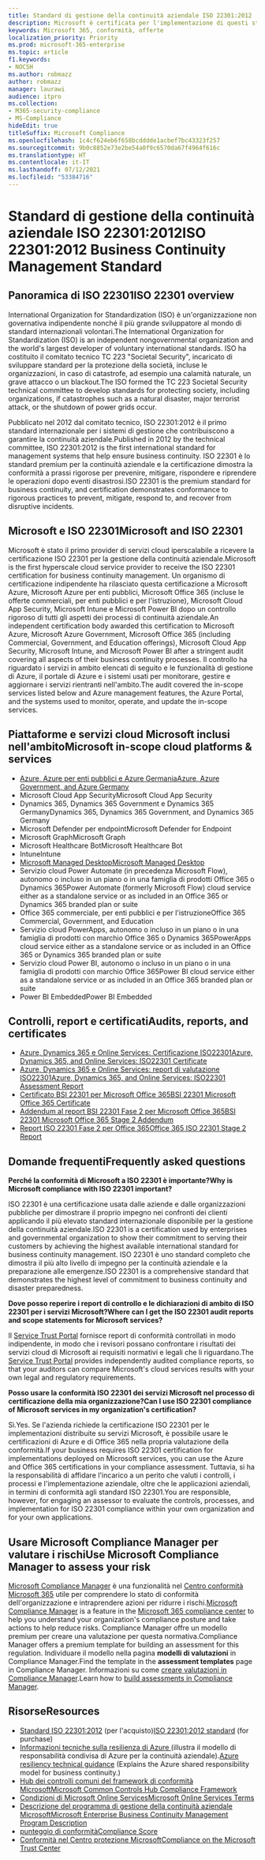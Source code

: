 ```yaml
---
title: Standard di gestione della continuità aziendale ISO 22301:2012
description: Microsoft è certificata per l'implementazione di questi standard di gestione della continuità aziendale.
keywords: Microsoft 365, conformità, offerte
localization_priority: Priority
ms.prod: microsoft-365-enterprise
ms.topic: article
f1.keywords:
- NOCSH
ms.author: robmazz
author: robmazz
manager: laurawi
audience: itpro
ms.collection:
- M365-security-compliance
- MS-Compliance
hideEdit: true
titleSuffix: Microsoft Compliance
ms.openlocfilehash: 1c4cf624eb6f658bcdddde1acbef7bc43323f257
ms.sourcegitcommit: 9b0c8852e73e2be54a0f9c6570da67f4964f616c
ms.translationtype: HT
ms.contentlocale: it-IT
ms.lasthandoff: 07/12/2021
ms.locfileid: "53384716"
---
```

# <a name="iso-223012012-business-continuity-management-standard"></a><span data-ttu-id="de068-104">Standard di gestione della continuità aziendale ISO 22301:2012</span><span class="sxs-lookup"><span data-stu-id="de068-104">ISO 22301:2012 Business Continuity Management Standard</span></span>

## <a name="iso-22301-overview"></a><span data-ttu-id="de068-105">Panoramica di ISO 22301</span><span class="sxs-lookup"><span data-stu-id="de068-105">ISO 22301 overview</span></span>

<span data-ttu-id="de068-106">International Organization for Standardization (ISO) è un'organizzazione non governativa indipendente nonché il più grande sviluppatore al mondo di standard internazionali volontari.</span><span class="sxs-lookup"><span data-stu-id="de068-106">The International Organization for Standardization (ISO) is an independent nongovernmental organization and the world's largest developer of voluntary international standards.</span></span> <span data-ttu-id="de068-107">ISO ha costituito il comitato tecnico TC 223 "Societal Security", incaricato di sviluppare standard per la protezione della società, incluse le organizzazioni, in caso di catastrofe, ad esempio una calamità naturale, un grave attacco o un blackout.</span><span class="sxs-lookup"><span data-stu-id="de068-107">The ISO formed the TC 223 Societal Security technical committee to develop standards for protecting society, including organizations, if catastrophes such as a natural disaster, major terrorist attack, or the shutdown of power grids occur.</span></span>

<span data-ttu-id="de068-108">Pubblicato nel 2012 dal comitato tecnico, ISO 22301:2012 è il primo standard internazionale per i sistemi di gestione che contribuiscono a garantire la continuità aziendale.</span><span class="sxs-lookup"><span data-stu-id="de068-108">Published in 2012 by the technical committee, ISO 22301:2012 is the first international standard for management systems that help ensure business continuity.</span></span> <span data-ttu-id="de068-109">ISO 22301 è lo standard premium per la continuità aziendale e la certificazione dimostra la conformità a prassi rigorose per prevenire, mitigare, rispondere e riprendere le operazioni dopo eventi disastrosi.</span><span class="sxs-lookup"><span data-stu-id="de068-109">ISO 22301 is the premium standard for business continuity, and certification demonstrates conformance to rigorous practices to prevent, mitigate, respond to, and recover from disruptive incidents.</span></span>

## <a name="microsoft-and-iso-22301"></a><span data-ttu-id="de068-110">Microsoft e ISO 22301</span><span class="sxs-lookup"><span data-stu-id="de068-110">Microsoft and ISO 22301</span></span>

<span data-ttu-id="de068-111">Microsoft è stato il primo provider di servizi cloud iperscalabile a ricevere la certificazione ISO 22301 per la gestione della continuità aziendale.</span><span class="sxs-lookup"><span data-stu-id="de068-111">Microsoft is the first hyperscale cloud service provider to receive the ISO 22301 certification for business continuity management.</span></span> <span data-ttu-id="de068-112">Un organismo di certificazione indipendente ha rilasciato questa certificazione a Microsoft Azure, Microsoft Azure per enti pubblici, Microsoft Office 365 (incluse le offerte commerciali, per enti pubblici e per l'istruzione), Microsoft Cloud App Security, Microsoft Intune e Microsoft Power BI dopo un controllo rigoroso di tutti gli aspetti dei processi di continuità aziendale.</span><span class="sxs-lookup"><span data-stu-id="de068-112">An independent certification body awarded this certification to Microsoft Azure, Microsoft Azure Government, Microsoft Office 365 (including Commercial, Government, and Education offerings), Microsoft Cloud App Security, Microsoft Intune, and Microsoft Power BI after a stringent audit covering all aspects of their business continuity processes.</span></span> <span data-ttu-id="de068-113">Il controllo ha riguardato i servizi in ambito elencati di seguito e le funzionalità di gestione di Azure, il portale di Azure e i sistemi usati per monitorare, gestire e aggiornare i servizi rientranti nell'ambito.</span><span class="sxs-lookup"><span data-stu-id="de068-113">The audit covered the in-scope services listed below and Azure management features, the Azure Portal, and the systems used to monitor, operate, and update the in-scope services.</span></span>

## <a name="microsoft-in-scope-cloud-platforms--services"></a><span data-ttu-id="de068-114">Piattaforme e servizi cloud Microsoft inclusi nell'ambito</span><span class="sxs-lookup"><span data-stu-id="de068-114">Microsoft in-scope cloud platforms & services</span></span>

- [<span data-ttu-id="de068-115">Azure, Azure per enti pubblici e Azure Germania</span><span class="sxs-lookup"><span data-stu-id="de068-115">Azure, Azure Government, and Azure Germany</span></span>](https://aka.ms/AzureCompliance)
- <span data-ttu-id="de068-116">Microsoft Cloud App Security</span><span class="sxs-lookup"><span data-stu-id="de068-116">Microsoft Cloud App Security</span></span>
- <span data-ttu-id="de068-117">Dynamics 365, Dynamics 365 Government e Dynamics 365 Germany</span><span class="sxs-lookup"><span data-stu-id="de068-117">Dynamics 365, Dynamics 365 Government, and Dynamics 365 Germany</span></span>
- <span data-ttu-id="de068-118">Microsoft Defender per endpoint</span><span class="sxs-lookup"><span data-stu-id="de068-118">Microsoft Defender for Endpoint</span></span>
- <span data-ttu-id="de068-119">Microsoft Graph</span><span class="sxs-lookup"><span data-stu-id="de068-119">Microsoft Graph</span></span>
- <span data-ttu-id="de068-120">Microsoft Healthcare Bot</span><span class="sxs-lookup"><span data-stu-id="de068-120">Microsoft Healthcare Bot</span></span>
- <span data-ttu-id="de068-121">Intune</span><span class="sxs-lookup"><span data-stu-id="de068-121">Intune</span></span>
- [<span data-ttu-id="de068-122">Microsoft Managed Desktop</span><span class="sxs-lookup"><span data-stu-id="de068-122">Microsoft Managed Desktop</span></span>](/microsoft-365/managed-desktop/intro/compliance)
- <span data-ttu-id="de068-123">Servizio cloud Power Automate (in precedenza Microsoft Flow), autonomo o incluso in un piano o in una famiglia di prodotti Office 365 o Dynamics 365</span><span class="sxs-lookup"><span data-stu-id="de068-123">Power Automate (formerly Microsoft Flow) cloud service either as a standalone service or as included in an Office 365 or Dynamics 365 branded plan or suite</span></span>
- <span data-ttu-id="de068-124">Office 365 commerciale, per enti pubblici e per l'istruzione</span><span class="sxs-lookup"><span data-stu-id="de068-124">Office 365 Commercial, Government, and Education</span></span>
- <span data-ttu-id="de068-125">Servizio cloud PowerApps, autonomo o incluso in un piano o in una famiglia di prodotti con marchio Office 365 o Dynamics 365</span><span class="sxs-lookup"><span data-stu-id="de068-125">PowerApps cloud service either as a standalone service or as included in an Office 365 or Dynamics 365 branded plan or suite</span></span>
- <span data-ttu-id="de068-126">Servizio cloud Power BI, autonomo o incluso in un piano o in una famiglia di prodotti con marchio Office 365</span><span class="sxs-lookup"><span data-stu-id="de068-126">Power BI cloud service either as a standalone service or as included in an Office 365 branded plan or suite</span></span>
- <span data-ttu-id="de068-127">Power BI Embedded</span><span class="sxs-lookup"><span data-stu-id="de068-127">Power BI Embedded</span></span>

## <a name="audits-reports-and-certificates"></a><span data-ttu-id="de068-128">Controlli, report e certificati</span><span class="sxs-lookup"><span data-stu-id="de068-128">Audits, reports, and certificates</span></span>

- [<span data-ttu-id="de068-129">Azure, Dynamics 365 e Online Services: Certificazione ISO22301</span><span class="sxs-lookup"><span data-stu-id="de068-129">Azure, Dynamics 365, and Online Services: ISO22301 Certificate</span></span>](https://aka.ms/azureiso22301cert)
- [<span data-ttu-id="de068-130">Azure, Dynamics 365 e Online Services: report di valutazione ISO22301</span><span class="sxs-lookup"><span data-stu-id="de068-130">Azure, Dynamics 365, and Online Services: ISO22301 Assessment Report</span></span>](https://aka.ms/azureiso22301report)
- [<span data-ttu-id="de068-131">Certificato BSI 22301 per Microsoft Office 365</span><span class="sxs-lookup"><span data-stu-id="de068-131">BSI 22301 Microsoft Office 365 Certificate</span></span>](https://go.microsoft.com/fwlink/p/?linkid=2092109)
- [<span data-ttu-id="de068-132">Addendum al report BSI 22301 Fase 2 per Microsoft Office 365</span><span class="sxs-lookup"><span data-stu-id="de068-132">BSI 22301 Microsoft Office 365 Stage 2 Addendum</span></span>](https://go.microsoft.com/fwlink/p/?linkid=2092209)
- [<span data-ttu-id="de068-133">Report ISO 22301 Fase 2 per Office 365</span><span class="sxs-lookup"><span data-stu-id="de068-133">Office 365 ISO 22301 Stage 2 Report</span></span>](https://go.microsoft.com/fwlink/p/?linkid=2092211)

## <a name="frequently-asked-questions"></a><span data-ttu-id="de068-134">Domande frequenti</span><span class="sxs-lookup"><span data-stu-id="de068-134">Frequently asked questions</span></span>

<span data-ttu-id="de068-135">**Perché la conformità di Microsoft a ISO 22301 è importante?**</span><span class="sxs-lookup"><span data-stu-id="de068-135">**Why is Microsoft compliance with ISO 22301 important?**</span></span>

<span data-ttu-id="de068-136">ISO 22301 è una certificazione usata dalle aziende e dalle organizzazioni pubbliche per dimostrare il proprio impegno nei confronti dei clienti applicando il più elevato standard internazionale disponibile per la gestione della continuità aziendale.</span><span class="sxs-lookup"><span data-stu-id="de068-136">ISO 22301 is a certification used by enterprises and governmental organization to show their commitment to serving their customers by achieving the highest available international standard for business continuity management.</span></span> <span data-ttu-id="de068-137">ISO 22301 è uno standard completo che dimostra il più alto livello di impegno per la continuità aziendale e la preparazione alle emergenze.</span><span class="sxs-lookup"><span data-stu-id="de068-137">ISO 22301 is a comprehensive standard that demonstrates the highest level of commitment to business continuity and disaster preparedness.</span></span>

<span data-ttu-id="de068-138">**Dove posso reperire i report di controllo e le dichiarazioni di ambito di ISO 22301 per i servizi Microsoft?**</span><span class="sxs-lookup"><span data-stu-id="de068-138">**Where can I get the ISO 22301 audit reports and scope statements for Microsoft services?**</span></span>

<span data-ttu-id="de068-139">Il [Service Trust Portal](https://aka.ms/stphelp) fornisce report di conformità controllati in modo indipendente, in modo che i revisori possano confrontare i risultati dei servizi cloud di Microsoft ai requisiti normativi e legali che li riguardano.</span><span class="sxs-lookup"><span data-stu-id="de068-139">The [Service Trust Portal](https://aka.ms/stphelp) provides independently audited compliance reports, so that your auditors can compare Microsoft's cloud services results with your own legal and regulatory requirements.</span></span>

<span data-ttu-id="de068-140">**Posso usare la conformità ISO 22301 dei servizi Microsoft nel processo di certificazione della mia organizzazione?**</span><span class="sxs-lookup"><span data-stu-id="de068-140">**Can I use ISO 22301 compliance of Microsoft services in my organization's certification?**</span></span>

<span data-ttu-id="de068-141">Sì.</span><span class="sxs-lookup"><span data-stu-id="de068-141">Yes.</span></span> <span data-ttu-id="de068-142">Se l'azienda richiede la certificazione ISO 22301 per le implementazioni distribuite su servizi Microsoft, è possibile usare le certificazioni di Azure e di Office 365 nella propria valutazione della conformità.</span><span class="sxs-lookup"><span data-stu-id="de068-142">If your business requires ISO 22301 certification for implementations deployed on Microsoft services, you can use the Azure and Office 365 certifications in your compliance assessment.</span></span> <span data-ttu-id="de068-143">Tuttavia, si ha la responsabilità di affidare l'incarico a un perito che valuti i controlli, i processi e l'implementazione aziendale, oltre che le applicazioni aziendali, in termini di conformità agli standard ISO 22301.</span><span class="sxs-lookup"><span data-stu-id="de068-143">You are responsible, however, for engaging an assessor to evaluate the controls, processes, and implementation for ISO 22301 compliance within your own organization and for your own applications.</span></span>

## <a name="use-microsoft-compliance-manager-to-assess-your-risk"></a><span data-ttu-id="de068-144">Usare Microsoft Compliance Manager per valutare i rischi</span><span class="sxs-lookup"><span data-stu-id="de068-144">Use Microsoft Compliance Manager to assess your risk</span></span>

<span data-ttu-id="de068-145">[Microsoft Compliance Manager](/microsoft-365/compliance/compliance-manager) è una funzionalità nel [Centro conformità Microsoft 365](/microsoft-365/compliance/microsoft-365-compliance-center) utile per comprendere lo stato di conformità dell'organizzazione e intraprendere azioni per ridurre i rischi.</span><span class="sxs-lookup"><span data-stu-id="de068-145">[Microsoft Compliance Manager](/microsoft-365/compliance/compliance-manager) is a feature in the [Microsoft 365 compliance center](/microsoft-365/compliance/microsoft-365-compliance-center) to help you understand your organization's compliance posture and take actions to help reduce risks.</span></span> <span data-ttu-id="de068-146">Compliance Manager offre un modello premium per creare una valutazione per questa normativa.</span><span class="sxs-lookup"><span data-stu-id="de068-146">Compliance Manager offers a premium template for building an assessment for this regulation.</span></span> <span data-ttu-id="de068-147">Individuare il modello nella pagina **modelli di valutazioni** in Compliance Manager.</span><span class="sxs-lookup"><span data-stu-id="de068-147">Find the template in the **assessment templates** page in Compliance Manager.</span></span> <span data-ttu-id="de068-148">Informazioni su come [creare valutazioni in Compliance Manager](/microsoft-365/compliance/compliance-manager-assessments).</span><span class="sxs-lookup"><span data-stu-id="de068-148">Learn how to [build assessments in Compliance Manager](/microsoft-365/compliance/compliance-manager-assessments).</span></span>

## <a name="resources"></a><span data-ttu-id="de068-149">Risorse</span><span class="sxs-lookup"><span data-stu-id="de068-149">Resources</span></span>

- <span data-ttu-id="de068-150">[Standard ISO 22301:2012](https://www.iso.org/iso/home/store/catalogue_tc/catalogue_detail.htm?csnumber=50038) (per l'acquisto)</span><span class="sxs-lookup"><span data-stu-id="de068-150">[ISO 22301:2012 standard](https://www.iso.org/iso/home/store/catalogue_tc/catalogue_detail.htm?csnumber=50038) (for purchase)</span></span>
- <span data-ttu-id="de068-151">[Informazioni tecniche sulla resilienza di Azure ](/azure/architecture/framework/resiliency/overview) (illustra il modello di responsabilità condivisa di Azure per la continuità aziendale).</span><span class="sxs-lookup"><span data-stu-id="de068-151">[Azure resiliency technical guidance](/azure/architecture/framework/resiliency/overview) (Explains the Azure shared responsibility model for business continuity.)</span></span>
- [<span data-ttu-id="de068-152">Hub dei controlli comuni del framework di conformità Microsoft</span><span class="sxs-lookup"><span data-stu-id="de068-152">Microsoft Common Controls Hub Compliance Framework</span></span>](https://www.microsoft.com/trustcenter/common-controls-hub)
- [<span data-ttu-id="de068-153">Condizioni di Microsoft Online Services</span><span class="sxs-lookup"><span data-stu-id="de068-153">Microsoft Online Services Terms</span></span>](https://aka.ms/Online-Services-Terms)
- [<span data-ttu-id="de068-154">Descrizione del programma di gestione della continuità aziendale Microsoft</span><span class="sxs-lookup"><span data-stu-id="de068-154">Microsoft Enterprise Business Continuity Management Program Description</span></span>](https://go.microsoft.com/fwlink/p/?linkid=2092212)
- [<span data-ttu-id="de068-155">punteggio di conformità</span><span class="sxs-lookup"><span data-stu-id="de068-155">Compliance Score</span></span>](/microsoft-365/compliance/compliance-manager)
- [<span data-ttu-id="de068-156">Conformità nel Centro protezione Microsoft</span><span class="sxs-lookup"><span data-stu-id="de068-156">Compliance on the Microsoft Trust Center</span></span>](https://www.microsoft.com/trust-center/compliance/compliance-overview)

